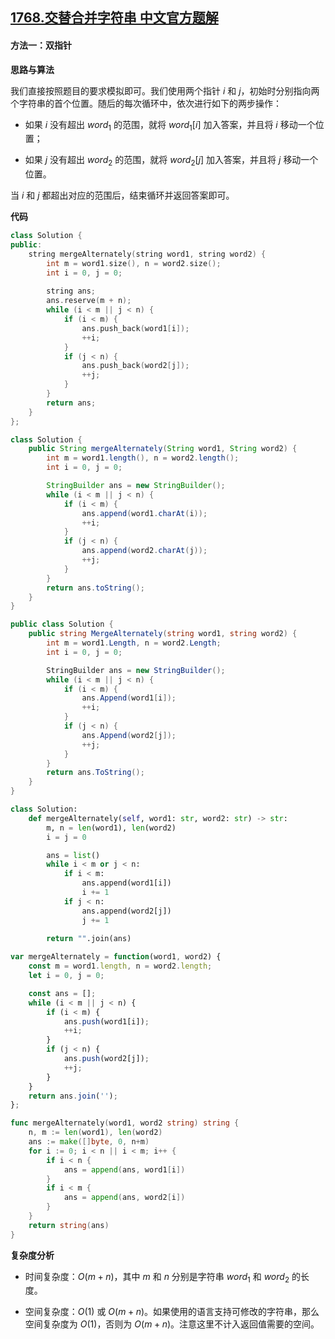 ## [1768.交替合并字符串 中文官方题解](https://leetcode.cn/problems/merge-strings-alternately/solutions/100000/jiao-ti-he-bing-zi-fu-chuan-by-leetcode-ac4ih)
#### 方法一：双指针

**思路与算法**

我们直接按照题目的要求模拟即可。我们使用两个指针 $i$ 和 $j$，初始时分别指向两个字符串的首个位置。随后的每次循环中，依次进行如下的两步操作：

- 如果 $i$ 没有超出 $\textit{word}_1$ 的范围，就将 $\textit{word}_1[i]$ 加入答案，并且将 $i$ 移动一个位置；

- 如果 $j$ 没有超出 $\textit{word}_2$ 的范围，就将 $\textit{word}_2[j]$ 加入答案，并且将 $j$ 移动一个位置。

当 $i$ 和 $j$ 都超出对应的范围后，结束循环并返回答案即可。

**代码**

```C++ [sol1-C++]
class Solution {
public:
    string mergeAlternately(string word1, string word2) {
        int m = word1.size(), n = word2.size();
        int i = 0, j = 0;
        
        string ans;
        ans.reserve(m + n);
        while (i < m || j < n) {
            if (i < m) {
                ans.push_back(word1[i]);
                ++i;
            }
            if (j < n) {
                ans.push_back(word2[j]);
                ++j;
            }
        }
        return ans;
    }
};
```

```Java [sol1-Java]
class Solution {
    public String mergeAlternately(String word1, String word2) {
        int m = word1.length(), n = word2.length();
        int i = 0, j = 0;

        StringBuilder ans = new StringBuilder();
        while (i < m || j < n) {
            if (i < m) {
                ans.append(word1.charAt(i));
                ++i;
            }
            if (j < n) {
                ans.append(word2.charAt(j));
                ++j;
            }
        }
        return ans.toString();
    }
}
```

```C# [sol1-C#]
public class Solution {
    public string MergeAlternately(string word1, string word2) {
        int m = word1.Length, n = word2.Length;
        int i = 0, j = 0;

        StringBuilder ans = new StringBuilder();
        while (i < m || j < n) {
            if (i < m) {
                ans.Append(word1[i]);
                ++i;
            }
            if (j < n) {
                ans.Append(word2[j]);
                ++j;
            }
        }
        return ans.ToString();
    }
}
```

```Python [sol1-Python3]
class Solution:
    def mergeAlternately(self, word1: str, word2: str) -> str:
        m, n = len(word1), len(word2)
        i = j = 0

        ans = list()
        while i < m or j < n:
            if i < m:
                ans.append(word1[i])
                i += 1
            if j < n:
                ans.append(word2[j])
                j += 1
        
        return "".join(ans)
```

```JavaScript [sol1-JavaScript]
var mergeAlternately = function(word1, word2) {
    const m = word1.length, n = word2.length;
    let i = 0, j = 0;

    const ans = [];
    while (i < m || j < n) {
        if (i < m) {
            ans.push(word1[i]);
            ++i;
        }
        if (j < n) {
            ans.push(word2[j]);
            ++j;
        }
    }
    return ans.join('');
};
```

```go [sol1-Golang]
func mergeAlternately(word1, word2 string) string {
    n, m := len(word1), len(word2)
    ans := make([]byte, 0, n+m)
    for i := 0; i < n || i < m; i++ {
        if i < n {
            ans = append(ans, word1[i])
        }
        if i < m {
            ans = append(ans, word2[i])
        }
    }
    return string(ans)
}
```

**复杂度分析**

- 时间复杂度：$O(m+n)$，其中 $m$ 和 $n$ 分别是字符串 $\textit{word}_1$ 和 $\textit{word}_2$ 的长度。

- 空间复杂度：$O(1)$ 或 $O(m+n)$。如果使用的语言支持可修改的字符串，那么空间复杂度为 $O(1)$，否则为 $O(m+n)$。注意这里不计入返回值需要的空间。